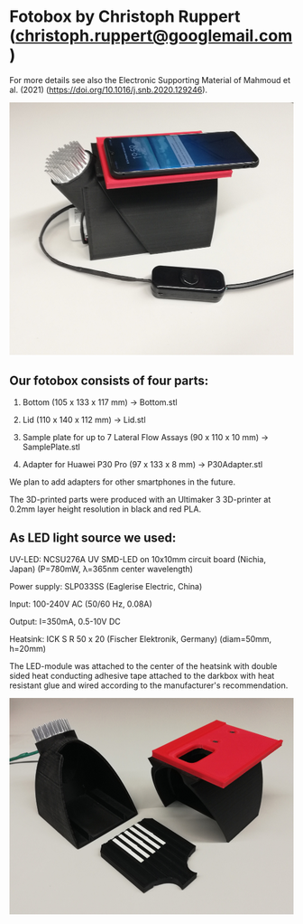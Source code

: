 # Fotobox by Christoph Ruppert (christoph.ruppert@googlemail.com)

For more details see also the Electronic Supporting Material of 
Mahmoud et al. (2021) (https://doi.org/10.1016/j.snb.2020.129246).

![Fotobox1](Fotobox1.jpg)

## Our fotobox consists of four parts:

1) Bottom (105 x 133 x 117 mm) -> Bottom.stl

2) Lid (110 x 140 x 112 mm) -> Lid.stl

3) Sample plate for up to 7 Lateral Flow Assays (90 x 110 x 10 mm) -> SamplePlate.stl

4) Adapter for Huawei P30 Pro (97 x 133 x 8 mm) -> P30Adapter.stl

We plan to add adapters for other smartphones in the future.

The 3D-printed parts were produced with an Ultimaker 3 3D-printer at 0.2mm
layer height resolution in black and red PLA.


## As LED light source we used:

UV-LED: NCSU276A UV SMD-LED on 10x10mm circuit board (Nichia, Japan) 
(P=780mW, λ=365nm center wavelength)

Power supply: SLP033SS (Eaglerise Electric, China)

Input: 100-240V AC (50/60 Hz, 0.08A)

Output: I=350mA, 0.5-10V DC

Heatsink: ICK S R 50 x 20 (Fischer Elektronik, Germany) (diam=50mm, h=20mm)

The LED-module was attached to the center of the heatsink with double sided heat 
conducting adhesive tape attached to the darkbox with heat resistant glue and 
wired according to the manufacturer's recommendation.

![Fotobox2](Fotobox2.jpg)

